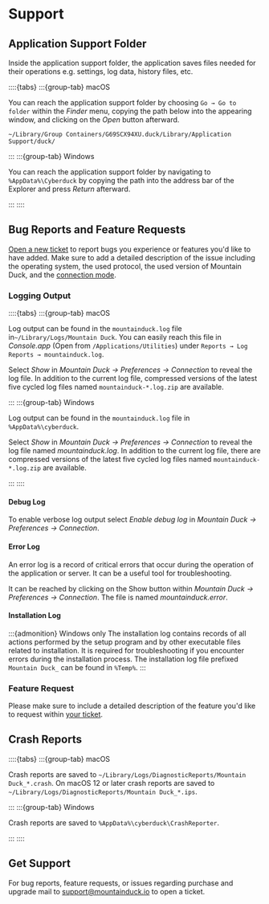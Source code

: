 Support
====

## Application Support Folder

Inside the application support folder, the application saves files needed for their operations e.g. settings, log data, history files, etc.

::::{tabs}
:::{group-tab} macOS

You can reach the application support folder by choosing `Go → Go to folder` within the *Finder* menu, copying the path below into the appearing window, and clicking on the *Open* button afterward.

`~/Library/Group Containers/G69SCX94XU.duck/Library/Application Support/duck/`

:::
:::{group-tab} Windows

You can reach the application support folder by navigating to `%AppData%\Cyberduck` by copying the path into the address bar of the Explorer and press *Return* afterward.

:::
::::

## Bug Reports and Feature Requests

[Open a new ticket](mailto:support@mountainduck.io) to report bugs you experience or features you'd like to have added. Make sure to add a detailed description of the issue including the operating system, the used protocol, the used version of Mountain Duck, and the [connection mode](preferences.md#connect-mode).

### Logging Output

::::{tabs}
:::{group-tab} macOS

Log output can be found in the `mountainduck.log` file in`~/Library/Logs/Mountain Duck`. You can easily reach this file in _Console.app_ (Open from `/Applications/Utilities`) under `Reports → Log Reports → mountainduck.log`. 

Select _Show_ in _Mountain Duck → Preferences → Connection_ to reveal the log file. In addition to the current log file, compressed versions of the latest five cycled log files named `mountainduck-*.log.zip` are available.

:::
:::{group-tab} Windows

Log output can be found in the `mountainduck.log` file in `%AppData%\cyberduck`. 

Select _Show_ in _Mountain Duck → Preferences → Connection_ to reveal the log file named *mountainduck.log*. In addition to the current log file, there are compressed versions of the latest five cycled log files named `mountainduck-*.log.zip` are available.

:::
::::

#### Debug Log

To enable verbose log output select _Enable debug log_ in _Mountain Duck → Preferences → Connection_.

#### Error Log

An error log is a record of critical errors that occur during the operation of the application or server. It can be a useful tool for troubleshooting.

It can be reached by clicking on the Show button within _Mountain Duck → Preferences → Connection_. The file is named *mountainduck.error*.

#### Installation Log

:::{admonition} Windows only
The installation log contains records of all actions performed by the setup program and by other executable files related to installation. It is required for troubleshooting if you encounter errors during the installation process. The installation log file prefixed `Mountain Duck_` can be found in `%Temp%`.
:::

### Feature Request

Please make sure to include a detailed description of the feature you'd like to request within [your ticket](mailto:support@mountainduck.io).

## Crash Reports

::::{tabs}
:::{group-tab} macOS

Crash reports are saved to `~/Library/Logs/DiagnosticReports/Mountain Duck_*.crash`. On macOS 12 or later crash reports are saved to `~/Library/Logs/DiagnosticReports/Mountain Duck_*.ips`.

:::
:::{group-tab} Windows

Crash reports are saved to `%AppData%\cyberduck\CrashReporter`.

:::
::::

## Get Support

For bug reports, feature requests, or issues regarding purchase and upgrade mail to [support@mountainduck.io](mailto:support@mountainduck.io) to open a ticket.
